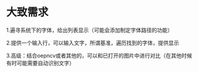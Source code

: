 # 大致需求

1.遍寻系统下的字体，给出列表显示（可能会添加制定字体路径的功能）

2.提供一个输入行，可以输入文字，所谓基准，遍历找到的字体，提供显示

3.高级：结合oepncv或者其他的，可以和已打开的图片中进行对比（在其他时候有时可能需要自动识别文字）
